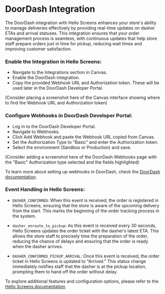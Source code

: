 DoorDash Integration
====================

The DoorDash integration with Hello Screens enhances your store's ability to manage deliveries effectively by providing real-time updates on dasher ETAs and arrival statuses. This integration ensures that your order management process is seamless, with continuous updates that help store staff prepare orders just in time for pickup, reducing wait times and improving customer satisfaction.


### Enable the Integration in Hello Screens:

- Navigate to the Integrations section in Canvas.
- Enable the DoorDash integration.
- Copy the provided Webhook URL and Authorization token. These will be used later in the DoorDash Developer Portal.

(Consider placing a screenshot here of the Canvas interface showing where to find the Webhook URL and Authorization token)

### Configure Webhooks in DoorDash Developer Portal:

- Log in to the DoorDash Developer Portal.
- Navigate to Webhooks.
- Click Add Webhook and paste the Webhook URL copied from Canvas.
- Set the Authorization Type to "Basic" and enter the Authorization token.
- Select the environment (Sandbox or Production) and save.

(Consider adding a screenshot here of the DoorDash Webhooks page with the "Basic" Authorization type selected and the fields highlighted)

To learn more about setting up webhooks in DoorDash, check the [DoorDash documentation](https://developer.doordash.com/en-US/docs/drive/how_to/webhooks/).

### Event Handling in Hello Screens:

- `DASHER_CONFIRMED`: When this event is received, the order is registered in Hello Screens, ensuring that the store is aware of the upcoming delivery from the start. This marks the beginning of the order tracking process in the system.

- `dasher_enroute_to_pickup`: As this event is received every 30 seconds, Hello Screens updates the order ticket with the dasher’s latest ETA. This allows the store staff to precisely time the preparation of the order, reducing the chance of delays and ensuring that the order is ready when the dasher arrives.

- `DASHER_CONFIRMED_PICKUP_ARRIVAL`: Once this event is received, the order ticket in Hello Screens is updated to "Arrived." This status change immediately notifies staff that the dasher is at the pickup location, prompting them to hand off the order without delay.

To explore additional features and configuration options, please refer to the [Hello Screens documentation](../Hello%20Screens/Overview.md).
